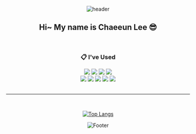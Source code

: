 <div align="center">

![header](https://capsule-render.vercel.app/api?&color=gradient&height=280&text=rachaen&animation=fadeIn&fontAlignY=40&type=wave)

## Hi~ My name is Chaeeun Lee 😎 
<br/>
  
###  :clipboard: I've Used 

<img src="https://img.shields.io/badge/HTML5-E34F26?style=for-the-badge&logo=html5&logoColor=white">
<img src="https://img.shields.io/badge/CSS3-1572B6?style=for-the-badge&logo=CSS3&logoColor=white"> 
<img src="https://img.shields.io/badge/JavaScript-323330?style=for-the-badge&logo=javascript&logoColor=F7DF1E">
<img src="https://img.shields.io/badge/JAVA-007396?style=for-the-badge&logo=Java&logoColor=white">
<br/>
<img src="https://img.shields.io/badge/React-20232A?style=for-the-badge&logo=react&logoColor=61DAFB">
<img src="https://img.shields.io/badge/Vue.js-35495E?style=for-the-badge&logo=vuedotjs&logoColor=4FC08D">
<img src="https://img.shields.io/badge/Node.js-339933?style=for-the-badge&logo=nodedotjs&logoColor=white">
<img src="https://img.shields.io/badge/github-181717?style=for-the-badge&logo=github&logoColor=white">
<img src="https://img.shields.io/badge/next.js-000000?style=for-the-badge&logo=nextdotjs&logoColor=white">

 <br/>
 <br/>
 <hr/>
</div>

<div align ="center">
  <br/>

   [![Top Langs](https://github-readme-stats.vercel.app/api/top-langs/?username=rachaen&layout=compact)](https://github.com/rachaen/github-readme-stats)   
 
</div>

<div align="center">

![Footer](https://capsule-render.vercel.app/api?type=waving&color=gradient&height=200&section=footer)

</div>
